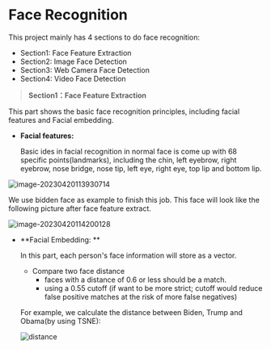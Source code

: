 # Face Recognition
This project mainly has 4 sections to do face recognition:

* Section1: Face Feature Extraction
* Section2: Image Face Detection
* Section3: Web Camera Face Detection
* Section4: Video Face Detection

> **Section1：Face Feature Extraction**

This part shows the basic face recognition principles, including facial features and Facial embedding.

- **Facial features:** 

  Basic ides in facial recognition in normal face is come up with 68 specific points(landmarks), including the chin, left eyebrow, right eyebrow, nose bridge, nose tip, left eye, right eye, top lip and bottom lip.

![image-20230420113930714](C:\Users\think\Desktop\Face-recognition\a-image-face-feacture\data\image-20230420113930714.png)

We use bidden face as example to finish this job. This face will look like the following picture after 	face feature extract.

![image-20230420114200128](C:\Users\think\AppData\Roaming\Typora\typora-user-images\image-20230420114200128.png)

- **Facial Embedding: **

  In this part, each person's face information will store as a vector.

  - Compare two face distance
    - faces with a distance of 0.6 or less should be a match.
    - using a 0.55 cutoff (if want to be more strict; cutoff would reduce false positive matches at the risk of more false negatives)

  For example, we calculate the distance between Biden, Trump and Obama(by using TSNE):

  ![distance](C:\Users\think\Desktop\Face-recognition\a-image-face-feacture\data\distance.png)

  





















